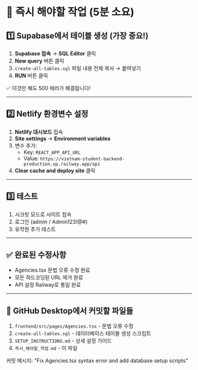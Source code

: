 # 🚨 즉시 해야할 작업 (5분 소요)

## 1️⃣ Supabase에서 테이블 생성 (가장 중요!)

1. **Supabase 접속** → **SQL Editor** 클릭
2. **New query** 버튼 클릭
3. `create-all-tables.sql` 파일 내용 전체 복사 → 붙여넣기
4. **RUN** 버튼 클릭

✅ 이것만 해도 500 에러가 해결됩니다!

---

## 2️⃣ Netlify 환경변수 설정

1. **Netlify 대시보드** 접속
2. **Site settings** → **Environment variables**
3. 변수 추가:
   - Key: `REACT_APP_API_URL`
   - Value: `https://vietnam-student-backend-production.up.railway.app/api`
4. **Clear cache and deploy site** 클릭

---

## 3️⃣ 테스트

1. 시크릿 모드로 사이트 접속
2. 로그인 (admin / Admin123!@#)
3. 유학원 추가 테스트

---

## ✅ 완료된 수정사항

- Agencies.tsx 문법 오류 수정 완료
- 모든 하드코딩된 URL 제거 완료
- API 설정 Railway로 통일 완료

---

## 📝 GitHub Desktop에서 커밋할 파일들

1. `frontend/src/pages/Agencies.tsx` - 문법 오류 수정
2. `create-all-tables.sql` - 데이터베이스 테이블 생성 스크립트
3. `SETUP_INSTRUCTIONS.md` - 상세 설정 가이드
4. `즉시_해야할_작업.md` - 이 파일

커밋 메시지: "Fix Agencies.tsx syntax error and add database setup scripts"